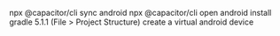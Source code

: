 npx @capacitor/cli sync android
npx @capacitor/cli open android
install gradle 5.1.1 (File > Project Structure)
create a virtual android device